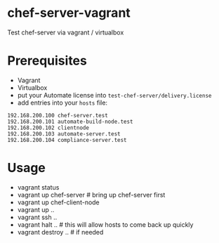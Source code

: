 # chef-server-vagrant
Test chef-server via vagrant / virtualbox

# Prerequisites
 * Vagrant
 * Virtualbox
 * put your Automate license into `test-chef-server/delivery.license`
 * add entries into your `hosts` file:

```
192.168.200.100 chef-server.test
192.168.200.101 automate-build-node.test
192.168.200.102 clientnode
192.168.200.103 automate-server.test
192.168.200.104 compliance-server.test
```

# Usage
 * vagrant status
 * vagrant up chef-server # bring up chef-server first
 * vagrant up chef-client-node
 * vagrant up ..
 * vagrant ssh ..
 * vagrant halt .. # this will allow hosts to come back up quickly
 * vagrant destroy .. # if needed
